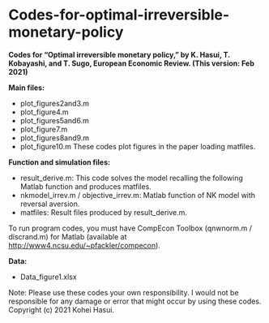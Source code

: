 # Codes-for-optimal-irreversible-monetary-policy
**Codes for “Optimal irreversible monetary policy,” by K. Hasui, T. Kobayashi, and T. Sugo, European Economic Review. (This version: Feb 2021)**

**Main files:**
* plot_figures2and3.m
* plot_figure4.m
* plot_figures5and6.m
*	plot_figure7.m
*	plot_figures8and9.m
*	plot_figure10.m
These codes plot figures in the paper loading matfiles.

**Function and simulation files:**
*	result_derive.m: This code solves the model recalling the following Matlab function and produces matfiles.
*	nkmodel_irrev.m / objective_irrev.m: Matlab function of NK model with reversal aversion.
*	matfiles: Result files produced by result_derive.m.

To run program codes, you must have CompEcon Toolbox (qnwnorm.m / discrand.m) for Matlab (available at http://www4.ncsu.edu/~pfackler/compecon).

**Data:**
*	Data_figure1.xlsx

Note: Please use these codes your own responsibility. I would not be responsible for any damage or error that might occur by using these codes. 
Copyright (c) 2021 Kohei Hasui.
